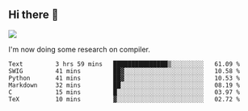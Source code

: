 


<!--
**liusy58/liusy58** is a ✨ _special_ ✨ repository because its `README.md` (this file) appears on your GitHub profile.

Here are some ideas to get you started:

- 🔭 I’m currently working on ...
- 🌱 I’m currently learning ...
- 👯 I’m looking to collaborate on ...
- 🤔 I’m looking for help with ...
- 💬 Ask me about ...
- 📫 How to reach me: ...
- 😄 Pronouns: ...
- ⚡ Fun fact: ...
-->
<!--
![](https://komarev.com/ghpvc/?username=liusy58&color=brightgreen&label=PROFILE+VIEWS)




- 🔭 I’m currently working on my .
- 📫 How to reach me:plz contact me by [email](liusy58@,ail2.sysu.edu.cn) or WeChat(LIUSIYU_58)
- 🏫 I'm an undergraduate in Sun-Yat-sen University majoring in the computer science. Expected to graduate in Spring 2021.
- 👯 I'm now interested in System such as OS, Compiler and Database. 
- 🤔 I’m looking for help with Database System.
-->

## Hi there 👋
![](https://komarev.com/ghpvc/?username=liusy58&color=brightgreen&label=PROFILE+VIEWS)



I'm now doing some research on compiler.



 <!--START_SECTION:waka-->

```text
Text         3 hrs 59 mins   ███████████████▒░░░░░░░░░   61.09 %
SWIG         41 mins         ██▓░░░░░░░░░░░░░░░░░░░░░░   10.58 %
Python       41 mins         ██▓░░░░░░░░░░░░░░░░░░░░░░   10.53 %
Markdown     32 mins         ██░░░░░░░░░░░░░░░░░░░░░░░   08.19 %
C            15 mins         █░░░░░░░░░░░░░░░░░░░░░░░░   03.97 %
TeX          10 mins         ▓░░░░░░░░░░░░░░░░░░░░░░░░   02.72 %
```

<!--END_SECTION:waka-->
